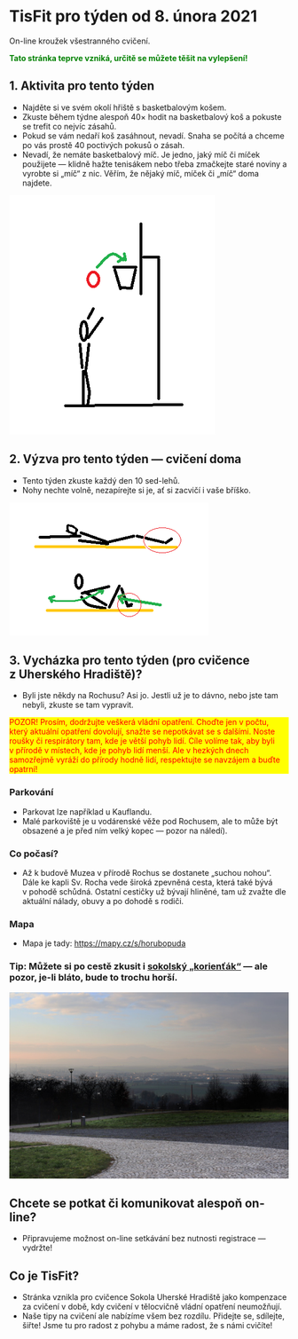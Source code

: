 # TisFit pro týden od 8. února 2021
On-line kroužek všestranného cvičení.

<strong style="color: green;">Tato stránka teprve vzniká, určitě se můžete těšit na vylepšení!</strong>

## 1. Aktivita pro tento týden
* Najděte si ve svém okolí hřiště s basketbalovým košem.
* Zkuste během týdne alespoň 40× hodit na basketbalový koš a&nbsp;pokuste se trefit co nejvíc zásahů.
* Pokud se vám nedaří koš zasáhnout, nevadí. Snaha se počítá a&nbsp;chceme po vás prostě 40 poctivých pokusů o&nbsp;zásah.
* Nevadí, že nemáte basketbalový míč. Je jedno, jaký míč či míček použijete — klidně hažte tenisákem nebo třeba zmačkejte staré noviny a vyrobte si „míč“ z nic. Věřím, že nějaký míč, míček či „míč“ doma najdete.

![Střelba na basketbalový koš](obrazky/aktivita_hod-na-kos.png)

## 2. Výzva pro tento týden &mdash; cvičení doma
* Tento týden zkuste každý den 10 sed-lehů.
* Nohy nechte volně, nezapírejte si je, ať si zacvičí i&nbsp;vaše bříško.

![Sed-leh](obrazky/cvik_sed-leh.png)

## 3. Vycházka pro tento týden (pro cvičence z&nbsp;Uherského Hradiště)?
* Byli jste někdy na Rochusu? Asi jo. Jestli už je to dávno, nebo jste tam nebyli, zkuste se tam vypravit.

<div style="color: red; background-color: yellow">POZOR! Prosím, dodržujte veškerá vládní opatření. Choďte jen v&nbsp;počtu, který aktuální opatření dovolují, snažte se nepotkávat se s&nbsp;dalšími. Noste roušky či respirátory tam, kde je větší pohyb lidí. Cíle volíme tak, aby byli v&nbsp;přírodě v&nbsp;místech, kde je pohyb lidí menší. Ale v&nbsp;hezkých dnech samozřejmě vyráží do přírody hodně lidí, respektujte se navzájem a&nbsp;buďte opatrní!</div>

### Parkování
* Parkovat lze například u&nbsp;Kauflandu. 
* Malé parkoviště je u vodárenské věže pod Rochusem, ale to může být obsazené a&nbsp;je před ním velký kopec — pozor na náledí).
### Co počasí?
* Až k&nbsp;budově Muzea v&nbsp;přírodě Rochus se dostanete „suchou nohou“. Dále ke kapli Sv. Rocha vede široká zpevněná cesta, která také bývá v&nbsp;pohodě schůdná. Ostatní cestičky už bývají hliněné, tam už zvažte dle aktuální nálady, obuvy a&nbsp;po dohodě s&nbsp;rodiči.
### Mapa
* Mapa je tady: https://mapy.cz/s/horubopuda
### Tip: Můžete si po cestě zkusit i&nbsp;[sokolský „korienťák“](https://sites.google.com/sokol.eu/hradistsky-korientak/korien%C5%A5%C3%A1k-2) &mdash; ale pozor, je-li bláto, bude to trochu horší.

![Zimní výhled pod Rochusem.](obrazky/vychazky_pod-rochusem.jpg)


## Chcete se potkat či komunikovat alespoň on-line?
* Připravujeme možnost on-line setkávání bez nutnosti registrace — vydržte!


## Co je TisFit?
* Stránka vznikla pro cvičence Sokola Uherské Hradiště jako kompenzace za cvičení v&nbsp;době, kdy cvičení v&nbsp;tělocvičně vládní opatření neumožňují.
* Naše tipy na cvičení ale nabízíme všem bez rozdílu. Přidejte se, sdílejte, šiřte! Jsme tu pro radost z&nbsp;pohybu a&nbsp;máme radost, že s&nbsp;námi cvičíte!
